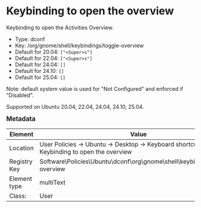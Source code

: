# Keybinding to open the overview

Keybinding to open the Activities Overview.

- Type: dconf
- Key: /org/gnome/shell/keybindings/toggle-overview
- Default for 20.04: `["<Super>s"]`
- Default for 22.04: `["<Super>s"]`
- Default for 24.04: `[]`
- Default for 24.10: `[]`
- Default for 25.04: `[]`

Note: default system value is used for "Not Configured" and enforced if "Disabled".

Supported on Ubuntu 20.04, 22.04, 24.04, 24.10, 25.04.



<span style="font-size: larger;">**Metadata**</span>

| Element      | Value            |
| ---          | ---              |
| Location     | User Policies -> Ubuntu -> Desktop -> Keyboard shortcuts -> Keybinding to open the overview    |
| Registry Key | Software\Policies\Ubuntu\dconf\org\gnome\shell\keybindings\toggle-overview         |
| Element type | multiText |
| Class:       | User       |
